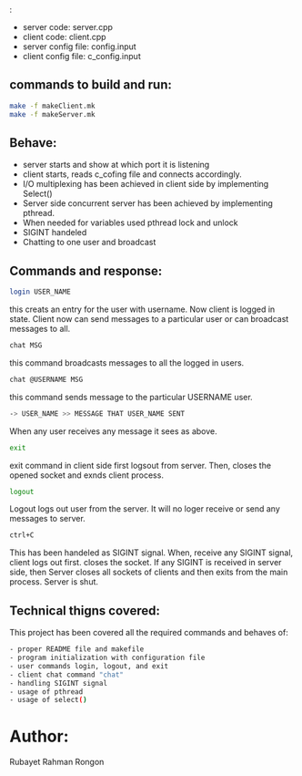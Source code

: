 :
- server code: server.cpp
- client code: client.cpp
- server config file: config.input
- client config file: c_config.input

## commands to build and run:
```sh
make -f makeClient.mk
make -f makeServer.mk
```
## Behave:
- server starts and show at which port it is listening
- client starts, reads c_cofing file and connects accordingly.
- I/O multiplexing has been achieved in client side by implementing Select()
- Server side concurrent server has been achieved by implementing pthread.
- When needed for variables used pthread lock and unlock
- SIGINT handeled
- Chatting to one user and broadcast

## Commands and response:
```sh
login USER_NAME
```
this creats an entry for the user with username. Now client is logged in state. Client now can send messages to a particular user or can broadcast messages to all.
```sh
chat MSG
```
this command broadcasts messages to all the logged in users.

```sh
chat @USERNAME MSG
```
this command sends message to the particular USERNAME user.

```sh
-> USER_NAME >> MESSAGE THAT USER_NAME SENT
```
When any user receives any message it sees as above.

```sh
exit
```
exit command in client side first logsout from server. Then, closes the opened socket and exnds client process.

```sh
logout
```
Logout logs out user from the server. It will no loger receive or send any messages to server.

```sh
ctrl+C
```
This has been handeled as SIGINT signal. When, receive any SIGINT signal, client logs out first. closes the socket.
If any SIGINT is received in server side, then Server closes all sockets of clients and then exits from the main process. Server is shut.

## Technical thigns covered:
This project has been covered all the required commands and behaves of:
```sh
- proper README file and makefile
- program initialization with configuration file
- user commands login, logout, and exit 
- client chat command "chat" 
- handling SIGINT signal 
- usage of pthread 
- usage of select()
```

# Author:
Rubayet Rahman Rongon
